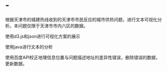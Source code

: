 # -
根据天津市的城建热线收到的天津市市民反应的城市供热问题，进行文本可视化分析。本问题仅限于天津市市内六区的数据。

使用d3.js和json进行可视化方案的展示

使用java进行文本的分析

使用百度API校正地理信息位置与问题描述地址的差异性错误，删除错误的数据，更新数据。
